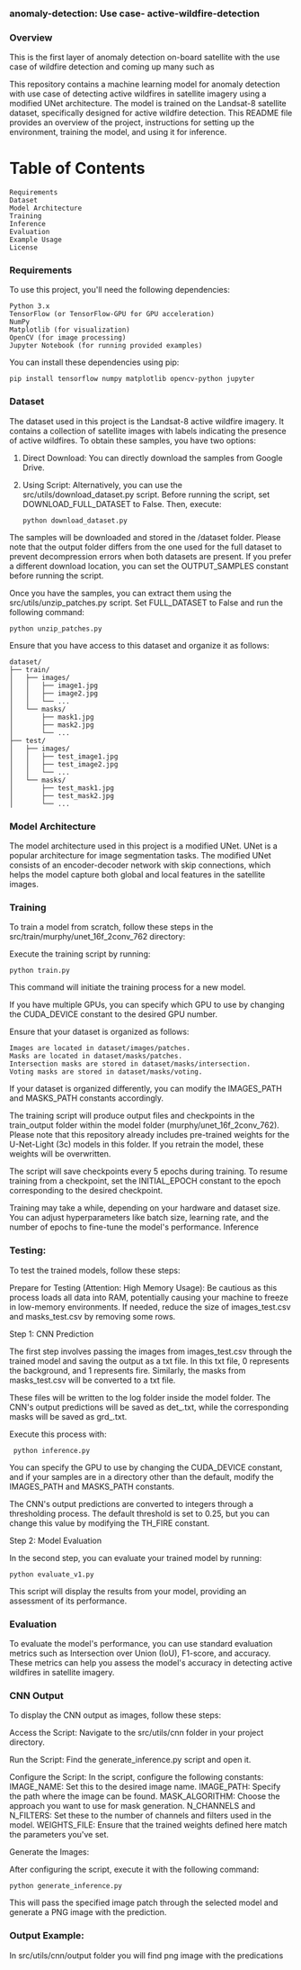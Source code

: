### anomaly-detection: Use case- active-wildfire-detection

### Overview
This is the first layer of anomaly detection on-board satellite with the use case of wildfire detection and coming up many such as 

This repository contains a machine learning model for anomaly detection with use case of detecting active wildfires in satellite imagery using a modified UNet architecture. The model is trained on the Landsat-8 satellite dataset, specifically designed for active wildfire detection. This README file provides an overview of the project, instructions for setting up the environment, training the model, and using it for inference.

# Table of Contents

    Requirements
    Dataset
    Model Architecture
    Training
    Inference
    Evaluation
    Example Usage
    License

### Requirements

To use this project, you'll need the following dependencies:

    Python 3.x
    TensorFlow (or TensorFlow-GPU for GPU acceleration)
    NumPy
    Matplotlib (for visualization)
    OpenCV (for image processing)
    Jupyter Notebook (for running provided examples)

You can install these dependencies using pip:

    pip install tensorflow numpy matplotlib opencv-python jupyter

### Dataset

The dataset used in this project is the Landsat-8 active wildfire imagery. It contains a collection of satellite images with labels indicating the presence of active wildfires.
To obtain these samples, you have two options:

1. Direct Download: You can directly download the samples from Google Drive.

2. Using Script: Alternatively, you can use the src/utils/download_dataset.py script. Before running the script, set DOWNLOAD_FULL_DATASET to False. Then, execute:

       python download_dataset.py

The samples will be downloaded and stored in the <your-local-repository>/dataset folder. Please note that the output folder differs from the one used for the full dataset to prevent decompression errors when both datasets are present. If you prefer a different download location, you can set the OUTPUT_SAMPLES constant before running the script.

Once you have the samples, you can extract them using the src/utils/unzip_patches.py script. Set FULL_DATASET to False and run the following command:

    python unzip_patches.py

Ensure that you have access to this dataset and organize it as follows:


    dataset/
    ├── train/
    │   ├── images/
    │   │   ├── image1.jpg
    │   │   ├── image2.jpg
    │   │   └── ...
    │   └── masks/
    │       ├── mask1.jpg
    │       ├── mask2.jpg
    │       └── ...
    ├── test/
    │   ├── images/
    │   │   ├── test_image1.jpg
    │   │   ├── test_image2.jpg
    │   │   └── ...
    │   └── masks/
    │       ├── test_mask1.jpg
    │       ├── test_mask2.jpg
    │       └── ...

### Model Architecture

The model architecture used in this project is a modified UNet. UNet is a popular architecture for image segmentation tasks. The modified UNet consists of an encoder-decoder network with skip connections, which helps the model capture both global and local features in the satellite images.

### Training

To train a model from scratch, follow these steps in the src/train/murphy/unet_16f_2conv_762 directory:

Execute the training script by running:

    python train.py

This command will initiate the training process for a new model.

If you have multiple GPUs, you can specify which GPU to use by changing the CUDA_DEVICE constant to the desired GPU number.

Ensure that your dataset is organized as follows:

    Images are located in dataset/images/patches.
    Masks are located in dataset/masks/patches.
    Intersection masks are stored in dataset/masks/intersection.
    Voting masks are stored in dataset/masks/voting.

If your dataset is organized differently, you can modify the IMAGES_PATH and MASKS_PATH constants accordingly.

The training script will produce output files and checkpoints in the train_output folder within the model folder (murphy/unet_16f_2conv_762). Please note that this repository already includes pre-trained weights for the U-Net-Light (3c) models in this folder. If you retrain the model, these weights will be overwritten.

The script will save checkpoints every 5 epochs during training. To resume training from a checkpoint, set the INITIAL_EPOCH constant to the epoch corresponding to the desired checkpoint.

Training may take a while, depending on your hardware and dataset size. You can adjust hyperparameters like batch size, learning rate, and the number of epochs to fine-tune the model's performance.
Inference


### Testing: 

To test the trained models, follow these steps:

Prepare for Testing (Attention: High Memory Usage):
Be cautious as this process loads all data into RAM, potentially causing your machine to freeze in low-memory environments. If needed, reduce the size of images_test.csv and masks_test.csv by removing some rows.

Step 1: CNN Prediction

The first step involves passing the images from images_test.csv through the trained model and saving the output as a txt file. In this txt file, 0 represents the background, and 1 represents fire. Similarly, the masks from masks_test.csv will be converted to a txt file.

  These files will be written to the log folder inside the model folder. The CNN's output predictions will be saved as det_<image-name>.txt, while the corresponding masks will be saved as grd_<mask-name>.txt.

  Execute this process with:

     python inference.py

  You can specify the GPU to use by changing the CUDA_DEVICE constant, and if your samples are in a directory other than the default, modify the IMAGES_PATH and MASKS_PATH constants.

   The CNN's output predictions are converted to integers through a thresholding process. The default threshold is set to 0.25, but you can change this value by modifying the TH_FIRE constant.

Step 2: Model Evaluation

In the second step, you can evaluate your trained model by running:

    python evaluate_v1.py

This script will display the results from your model, providing an assessment of its performance.

### Evaluation

To evaluate the model's performance, you can use standard evaluation metrics such as Intersection over Union (IoU), F1-score, and accuracy. These metrics can help you assess the model's accuracy in detecting active wildfires in satellite imagery.

### CNN Output
To display the CNN output as images, follow these steps:

Access the Script:
        Navigate to the src/utils/cnn folder in your project directory.

  Run the Script:
        Find the generate_inference.py script and open it.

  Configure the Script:
       In the script, configure the following constants:
            IMAGE_NAME: Set this to the desired image name.
            IMAGE_PATH: Specify the path where the image can be found.
            MASK_ALGORITHM: Choose the approach you want to use for mask generation.
            N_CHANNELS and N_FILTERS: Set these to the number of channels and filters used in the model.
            WEIGHTS_FILE: Ensure that the trained weights defined here match the parameters you've set.

Generate the Images:

After configuring the script, execute it with the following command:

    python generate_inference.py

This will pass the specified image patch through the selected model and generate a PNG image with the prediction.

### Output Example:

In src/utils/cnn/output folder you will find png image with the predications 


